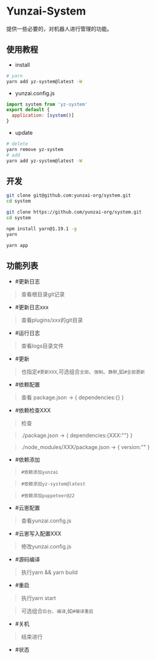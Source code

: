 # Yunzai-System

提供一些必要的，对机器人进行管理的功能。

## 使用教程

- install

```sh
# yarn
yarn add yz-system@latest -W
```

- yunzai.config.js

```js
import system from 'yz-system'
export default {
  application: [system()]
}
```

- update

```sh
# delete
yarn remove yz-system
# add
yarn add yz-system@latest -W
```

## 开发

```sh
git clone git@github.com:yunzai-org/system.git
cd system
```

```sh
git clone https://github.com/yunzai-org/system.git
cd system
```

```sh
npm install yarn@1.19.1 -g
yarn
```

```sh
yarn app
```

## 功能列表

- #更新日志

> 查看根目录git记录

- #更新日志xxx

> 查看plugins/xxx的git目录

- #运行日志

> 查看logs目录文件

- #更新

> 也指定`#更新XXX`,可选组合`全部`、`强制`、`静默`,如`#全部更新`

- #依赖配置

> 查看 package.json -> { dependencies:{} }

- #依赖检查XXX

> 检查

> ./package.json -> { dependencies:{XXX:""} }

> ./node_modules/XXX/package.json -> { version:"" }

- #依赖添加

> `#依赖添加yunzai`

> `#依赖添加yz-system@latest`

> `#依赖添加puppeteer@22`

- #云崽配置

> 查看yunzai.config.js

- #云崽写入配置XXX

> 修改yunzai.config.js

- #源码编译

> 执行yarn && yarn build

- #重启

> 执行yarn start

> 可选组合`后台`、`编译`,如`#编译重启`

- #关机

> 结束进行

- #状态
